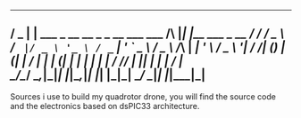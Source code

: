    ___          _                                     __ _   _               
  / __\___   __| | ___ _ __   __ _ _ __ ___   ___    /__\ |_| |__   ___ _ __ 
 / /  / _ \ / _` |/ _ \ '_ \ / _` | '_ ` _ \ / _ \  /_\ | __| '_ \ / _ \ '__|
/ /__| (_) | (_| |  __/ | | | (_| | | | | | |  __/ //__ | |_| | | |  __/ |   
\____/\___/ \__,_|\___|_| |_|\__,_|_| |_| |_|\___| \__/  \__|_| |_|\___|_|   
-----------------------------------------------------------------------------

Sources i use to build my quadrotor drone, you will find the source code and
the electronics based on dsPIC33 architecture.


